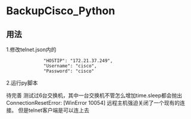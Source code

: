 # BackupCisco_Python

## 用法

1.修改telnet.json内的

                  "HOSTIP": "172.21.37.249",
                  "Username": "cisco",
                  "Password": "cisco"

2.运行py脚本

待完善
测试过6台交换机，其中一台交换机不管怎么增加time.sleep都会抛出 ConnectionResetError: [WinError 10054] 远程主机强迫关闭了一个现有的连接。
但是telnet客户端是可以连上去

